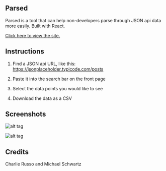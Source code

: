 ## Parsed

Parsed is a tool that can help non-developers parse through JSON api data more easily. Built with React.

[Click here to view the site.](https://parsedapp.herokuapp.com/home)

## Instructions

1. Find a JSON api URL, like this: https://jsonplaceholder.typicode.com/posts

2. Paste it into the search bar on the front page

3. Select the data points you would like to see

4. Download the data as a CSV

## Screenshots

![alt tag](https://i.imgur.com/2OUaSqf.png)

![alt tag](https://i.imgur.com/rBS84Iz.png)

## Credits

Charlie Russo and Michael Schwartz
